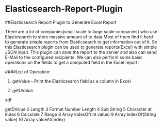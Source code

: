 # Elasticsearch-Report-Plugin
##Elasticsearch Report Plugin to Generate Excel Report

There are a lot of companies(small scale to large scale companies) who use Elasticsearch to store massive amount of to data.Most of them find it hard to generate simple reports from Elasticsearch to get information out of it.  So this Elasticsearch plugin can be used to generate reports(Excel) with simple JSON input. This plugin can save the report to the server and also can send E-Mail to the configured recipients. We can also perform some basic operations on the fields to get a computed field in the Excel report.

####List of Operation:

1. getValue -  Print the Elasticsearch field as a column in Excel 
  
2. getDValue

sdf
  
getDValue
2 Length
			3 Format Number Length
			 4 Sub String
			 5 Character at index
			 6 Calculate
			 7 Range
			 8 Array indexOf(int value)
			 9 Array indexOf(String value)
			 10 Array valueAt(index)
